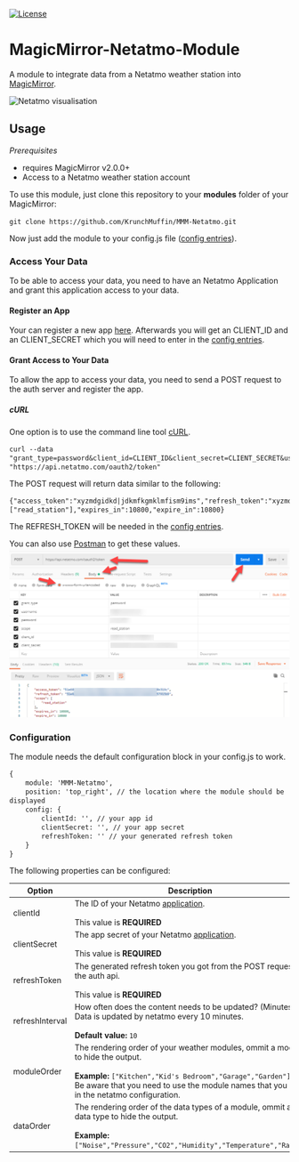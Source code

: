 [![License](https://img.shields.io/github/license/mashape/apistatus.svg)](https://choosealicense.com/licenses/mit/)

# MagicMirror-Netatmo-Module

A module to integrate data from a Netatmo weather station into [MagicMirror](https://github.com/MichMich/MagicMirror).

![Netatmo visualisation](https://github.com/KrunchMuffin/MMM-Netatmo/blob/master/.github/preview.png)

## Usage

_Prerequisites_

- requires MagicMirror v2.0.0+
- Access to a Netatmo weather station account

To use this module, just clone this repository to your __modules__ folder of your MagicMirror:

`git clone https://github.com/KrunchMuffin/MMM-Netatmo.git`

Now just add the module to your config.js file ([config entries](#configuration)).

### Access Your Data

To be able to access your data, you need to have an Netatmo Application and grant this application access to your data.

#### Register an App

Your can register a new app [here](https://dev.netatmo.com/dev/createapp). Afterwards you will get an CLIENT_ID and an CLIENT_SECRET which you will need to enter in the [config entries](#configuration).

#### Grant Access to Your Data

To allow the app to access your data, you need to send a POST request to the auth server and register the app.

##### cURL

One option is to use the command line tool [cURL](https://www.google.com/url?sa=t&rct=j&q=&esrc=s&source=web&cd=2&cad=rja&uact=8&ved=0ahUKEwjqgN789KnaAhUBalAKHR-NDLoQFgg2MAE&url=https%3A%2F%2Fen.wikipedia.org%2Fwiki%2FCURL&usg=AOvVaw27-lfQBHvLQPR2qsddIR6U). 

```
curl --data "grant_type=password&client_id=CLIENT_ID&client_secret=CLIENT_SECRET&username=NETATMO_USERNAME&password=NETATMO_PASSWORD&scope=read_station" "https://api.netatmo.com/oauth2/token"
```

The POST request will return data similar to the following:

```
{"access_token":"xyzmdgidkd|jdkmfkgmklmfism9ims","refresh_token":"xyzmdgidkd|dmdjekrlslkdolsk","scope":["read_station"],"expires_in":10800,"expire_in":10800}
```

The REFRESH_TOKEN will be needed in the [config entries](#configuration).

You can also use [Postman](https://www.getpostman.com/) to get these values.
![Postman Visualisation](https://github.com/KrunchMuffin/MMM-Netatmo/blob/master/.github/postman.png)

### Configuration

The module needs the default configuration block in your config.js to work.

```
{
	module: 'MMM-Netatmo',
	position: 'top_right', // the location where the module should be displayed
	config: {
		clientId: '', // your app id
		clientSecret: '', // your app secret
		refreshToken: '' // your generated refresh token
	}
}
```

The following properties can be configured:

|Option|Description|
|---|---|
|clientId|The ID of your Netatmo [application](https://dev.netatmo.com/dev/listapps).<br><br>This value is **REQUIRED**|
|clientSecret|The app secret of your Netatmo [application](https://dev.netatmo.com/dev/listapps).<br><br>This value is **REQUIRED**|
|refreshToken|The generated refresh token you got from the POST request to the auth api.<br><br>This value is **REQUIRED**|
|refreshInterval|How often does the content needs to be updated? (Minutes)<br>Data is updated by netatmo every 10 minutes.<br><br>**Default value:** `10`|
|moduleOrder|The rendering order of your weather modules, ommit a module to hide the output.<br><br>**Example:** `["Kitchen","Kid's Bedroom","Garage","Garden"]` <br>Be aware that you need to use the module names that you set in the netatmo configuration.|
|dataOrder|The rendering order of the data types of a module, ommit a data type to hide the output.<br><br>**Example:** `["Noise","Pressure","CO2","Humidity","Temperature","Rain"]`|
